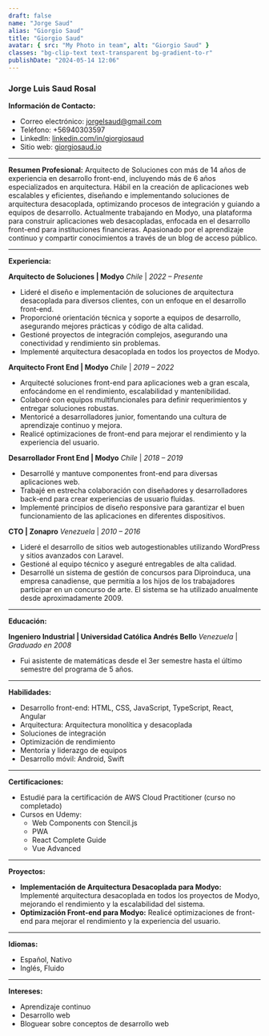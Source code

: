 ```yaml
---
draft: false
name: "Jorge Saud"
alias: "Giorgio Saud"
title: "Giorgio Saud"
avatar: { src: "My Photo in team", alt: "Giorgio Saud" }
classes: "bg-clip-text text-transparent bg-gradient-to-r"
publishDate: "2024-05-14 12:06"
---
```


### Jorge Luis Saud Rosal

**Información de Contacto:**

- Correo electrónico: <jorgelsaud@gmail.com>
- Teléfono: +56940303597
- LinkedIn: [linkedin.com/in/giorgiosaud](https://www.linkedin.com/in/giorgiosaud/)
- Sitio web: [giorgiosaud.io](https://giorgiosaud.io)

---

**Resumen Profesional:**
Arquitecto de Soluciones con más de 14 años de experiencia en desarrollo front-end, incluyendo más de 6 años especializados en arquitectura. Hábil en la creación de aplicaciones web escalables y eficientes, diseñando e implementando soluciones de arquitectura desacoplada, optimizando procesos de integración y guiando a equipos de desarrollo. Actualmente trabajando en Modyo, una plataforma para construir aplicaciones web desacopladas, enfocada en el desarrollo front-end para instituciones financieras. Apasionado por el aprendizaje continuo y compartir conocimientos a través de un blog de acceso público.

---

**Experiencia:**

**Arquitecto de Soluciones | Modyo**
_Chile_ | _2022 – Presente_

- Lideré el diseño e implementación de soluciones de arquitectura desacoplada para diversos clientes, con un enfoque en el desarrollo front-end.
- Proporcioné orientación técnica y soporte a equipos de desarrollo, asegurando mejores prácticas y código de alta calidad.
- Gestioné proyectos de integración complejos, asegurando una conectividad y rendimiento sin problemas.
- Implementé arquitectura desacoplada en todos los proyectos de Modyo.

**Arquitecto Front End | Modyo**
_Chile_ | _2019 – 2022_

- Arquitecté soluciones front-end para aplicaciones web a gran escala, enfocándome en el rendimiento, escalabilidad y mantenibilidad.
- Colaboré con equipos multifuncionales para definir requerimientos y entregar soluciones robustas.
- Mentoricé a desarrolladores junior, fomentando una cultura de aprendizaje continuo y mejora.
- Realicé optimizaciones de front-end para mejorar el rendimiento y la experiencia del usuario.

**Desarrollador Front End | Modyo**
_Chile_ | _2018 – 2019_

- Desarrollé y mantuve componentes front-end para diversas aplicaciones web.
- Trabajé en estrecha colaboración con diseñadores y desarrolladores back-end para crear experiencias de usuario fluidas.
- Implementé principios de diseño responsive para garantizar el buen funcionamiento de las aplicaciones en diferentes dispositivos.

**CTO | Zonapro**
_Venezuela_ | _2010 – 2016_

- Lideré el desarrollo de sitios web autogestionables utilizando WordPress y sitios avanzados con Laravel.
- Gestioné al equipo técnico y aseguré entregables de alta calidad.
- Desarrollé un sistema de gestión de concursos para Diproinduca, una empresa canadiense, que permitía a los hijos de los trabajadores participar en un concurso de arte. El sistema se ha utilizado anualmente desde aproximadamente 2009.

---

**Educación:**

**Ingeniero Industrial | Universidad Católica Andrés Bello**
_Venezuela_ | _Graduado en 2008_

- Fui asistente de matemáticas desde el 3er semestre hasta el último semestre del programa de 5 años.

---

**Habilidades:**

- Desarrollo front-end: HTML, CSS, JavaScript, TypeScript, React, Angular
- Arquitectura: Arquitectura monolítica y desacoplada
- Soluciones de integración
- Optimización de rendimiento
- Mentoría y liderazgo de equipos
- Desarrollo móvil: Android, Swift

---

**Certificaciones:**

- Estudié para la certificación de AWS Cloud Practitioner (curso no completado)
- Cursos en Udemy:
  - Web Components con Stencil.js
  - PWA
  - React Complete Guide
  - Vue Advanced

---

**Proyectos:**

- **Implementación de Arquitectura Desacoplada para Modyo:** Implementé arquitectura desacoplada en todos los proyectos de Modyo, mejorando el rendimiento y la escalabilidad del sistema.
- **Optimización Front-end para Modyo:** Realicé optimizaciones de front-end para mejorar el rendimiento y la experiencia del usuario.

---

**Idiomas:**

- Español, Nativo
- Inglés, Fluido

---

**Intereses:**

- Aprendizaje continuo
- Desarrollo web
- Bloguear sobre conceptos de desarrollo web